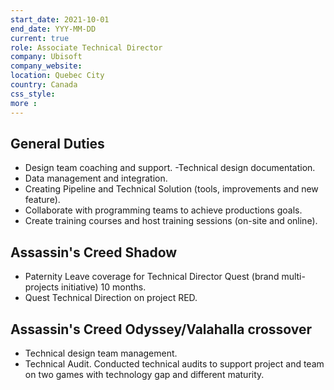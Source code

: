 ```yaml
---
start_date: 2021-10-01
end_date: YYY-MM-DD
current: true
role: Associate Technical Director
company: Ubisoft
company_website: 
location: Quebec City
country: Canada
css_style:
more :
---
```

## General Duties
- Design team coaching and support.
-Technical design documentation.
- Data management and integration.
- Creating Pipeline and Technical Solution (tools, improvements and new feature).
- Collaborate with programming teams to achieve productions goals.
- Create training courses and host training sessions (on-site and online).
## Assassin's Creed Shadow
- Paternity Leave coverage for Technical Director Quest (brand multi-projects initiative) 10 months.
- Quest Technical Direction on project RED.
## Assassin's Creed Odyssey/Valahalla crossover
- Technical design team management.
- Technical Audit. Conducted technical audits to support project and team on two games with technology gap and different maturity.
